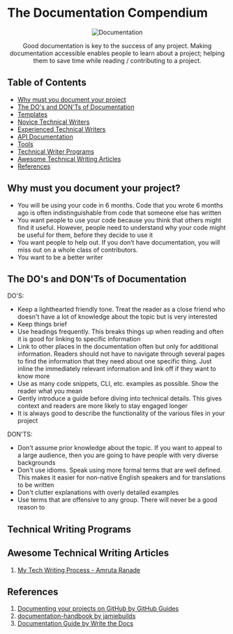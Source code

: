 # The Documentation Compendium
<div align = "center">
  
  ![Documentation](https://i.imgur.com/rSyq3MW.png)
  
  <p align = "center">Good documentation is key to the success of any project. Making documentation accessible enables people to learn about a project; helping them to save time while reading / contributing to a project.</p>

</div>

## Table of Contents
+ [Why must you document your project](#why_document)
+ [The DO's and DON'Ts of Documentation](#dos_and_donts)
+ [Templates](https://github.com/kylelobo/The-Documentation-Compendium/tree/master/Templates)
+ [Novice Technical Writers](https://www.writethedocs.org/guide/#new-to-caring-about-documentation)
+ [Experienced Technical Writers](https://www.writethedocs.org/guide/#experienced-documentarian)
+ [API Documentation](https://www.writethedocs.org/guide/#api-documentation)
+ [Tools](https://www.writethedocs.org/guide/#tools-of-the-trade)
+ [Technical Writer Programs](#programs)
+ [Awesome Technical Writing Articles](#articles)
+ [References](#references)

## Why must you document your project?<a name = "why_document"></a>
+ You will be using your code in 6 months. Code that you wrote 6 months ago is often indistinguishable from code that someone else has written
+ You want people to use your code because you think that others might find it useful. However, people need to understand why your code might be useful for them, before they decide to use it
+ You want people to help out. If you don’t have documentation, you will miss out on a whole class of contributors.
+ You want to be a better writer

## The DO's and DON'Ts of Documentation<a name = "dos_and_donts"></a>
DO'S:
+ Keep a lighthearted friendly tone. Treat the reader as a close friend who doesn't have a lot of knowledge about the topic but is very interested
+ Keep things brief
+ Use headings frequently. This breaks things up when reading and often it is good for linking to specific information
+ Link to other places in the documentation often but only for additional information. Readers should not have to navigate through several pages to find the information that they need about one specific thing. Just inline the immediately relevant information and link off if they want to know more
+ Use as many code snippets, CLI, etc. examples as possible. Show the reader what you mean
+ Gently introduce a guide before diving into technical details. This gives context and readers are more likely to stay engaged longer
+ It is always good to describe the functionality of the various files in your project

DON'TS:
+ Don't assume prior knowledge about the topic. If you want to appeal to a large audience, then you are going to have people with very diverse backgrounds
+ Don't use idioms. Speak using more formal terms that are well defined. This makes it easier for non-native English speakers and for translations to be written
+ Don't clutter explanations with overly detailed examples
+ Use terms that are offensive to any group. There will never be a good reason to

## Technical Writing Programs <a name = "programs"></a>

## Awesome Technical Writing Articles <a name = "articles"></a>
1. [My Tech Writing Process - Amruta Ranade](https://amrutaranade.com/2018/03/07/my-writing-process/)

## References <a name = "references"></a>
1. [Documenting your projects on GitHub by GitHub Guides](https://guides.github.com/features/wikis/)
2. [documentation-handbook by jamiebuilds](https://github.com/jamiebuilds/documentation-handbook)
3. [Documentation Guide by Write the Docs](https://www.writethedocs.org/guide/)
